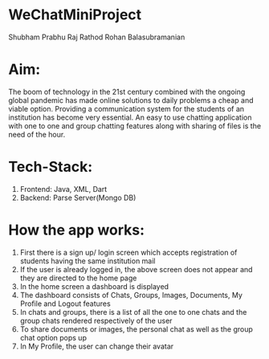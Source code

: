 # WeChatMiniProject

Shubham Prabhu 
Raj Rathod
Rohan Balasubramanian

# Aim:
The boom of technology in the 21st century combined with the ongoing global pandemic has made online solutions to daily problems a cheap and viable option. 
Providing a communication system for the students of an institution has become very essential.
An easy to use chatting application with one to one and group chatting features along with sharing of files is the need of the hour.

# Tech-Stack:

1. Frontend: Java, XML, Dart
2. Backend: Parse Server(Mongo DB)

# How the app works:

1. First there is a sign up/ login screen which accepts registration of students having the same institution mail
2. If the user is already logged in, the above screen does not appear and they are directed to the home page
3. In the home screen a dashboard is displayed
4. The dashboard consists of Chats, Groups, Images, Documents, My Profile and Logout features
5. In chats and groups, there is a list of all the one to one chats and the group chats rendered respectively of the user
6. To share documents or images, the personal chat as well as the group chat option pops up
7. In My Profile, the user can change their avatar
